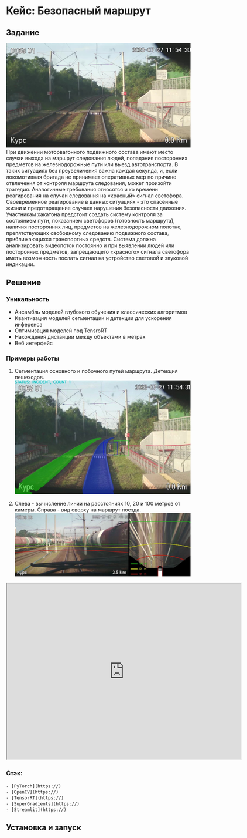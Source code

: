 # Кейс: Безопасный маршрут

## Задание
![image](./assets/out-001.jpg)
При движении моторвагонного подвижного состава имеют место случаи выхода на маршрут следования людей, попадания посторонних предметов на железнодорожные пути или выезд автотранспорта. В таких ситуациях без преувеличения важна каждая секунда, и, если локомотивная бригада не принимает оперативных мер по причине отвлечения от контроля маршрута следования, может произойти трагедия. Аналогичные требования относятся и ко времени реагирования на случаи следования на «красный» сигнал светофора. Своевременное реагирование в данных ситуациях - это спасённые жизни и предотвращение случаев нарушения безопасности движения. 
Участникам хакатона предстоит создать систему контроля за состоянием пути, показанием светофоров (готовность маршрута), наличия посторонних лиц, предметов на железнодорожном полотне, препятствующих свободному следованию подвижного состава, приближающихся транспортных средств. Система должна анализировать видеопоток постоянно и при выявлении людей или посторонних предметов, запрещающего «красного» сигнала светофора иметь возможность послать сигнал на устройство световой и звуковой индикации.


## Решение
### Уникальность
- Ансамбль моделей глубокого обучения и классических алгоритмов
- Квантизация моделей сегментации и детекции для ускорения инференса
- Оптимизация моделей под TensroRT
- Нахождения дистанции между объектами в метрах
- Веб интерфейс

### Примеры работы
1. Сегментация основного и побочного путей маршрута. Детекция пешеходов.
![image](./assets/sample1.jpeg)

2. Слева - вычисление линии на расстояниях 10, 20 и 100 метров от камеры. Справа - вид сверху на маршрут поезда.
![image](./assets/sample2.jpeg)
<iframe src="https://drive.google.com/file/d/1_9dY4oTE-lisvIhNVidGyK169r54kulL/preview" width="640" height="480" allow="autoplay"></iframe>

### Стэк:
    - [PyTorch](https://)
    - [OpenCV](https://)
    - [TensorRT](https://)
    - [SuperGradients](https://)
    - [Streamlit](https://)


## Установка и запуск